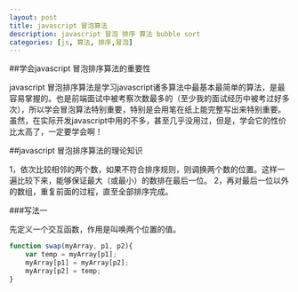 ```yaml
---
layout: post
title: javascript 冒泡算法
description: javascript 冒泡 排序 算法 bubble sort
categories: [js, 算法, 排序,冒泡]
---
```


##学会javascript 冒泡排序算法的重要性

javascript 冒泡排序算法是学习javascript诸多算法中最基本最简单的算法，是最容易掌握的。也是前端面试中被考察次数最多的（至少我的面试经历中被考过好多次），所以学会冒泡算法特别重要，特别是会用笔在纸上能完整写出来特别重要。虽然，在实际开发javascript中用的不多，甚至几乎没用过，但是，学会它的性价比太高了，一定要学会啊！

##javascript 冒泡排序算法的理论知识

1，依次比较相邻的两个数，如果不符合排序规则，则调换两个数的位置。这样一遍比较下来，能够保证最大（或最小）的数排在最后一位。
2，再对最后一位以外的数组，重复前面的过程，直至全部排序完成。

###写法一

先定义一个交互函数，作用是叫唤两个位置的值。
```js
function swap(myArray, p1, p2){
    var temp = myArray[p1];
    myArray[p1] = myArray[p2];
    myArray[p2] = temp;
}
```
